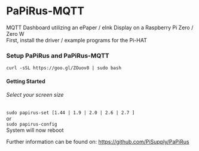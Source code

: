 # PaPiRus-MQTT
MQTT Dashboard utilizing an ePaper / eInk Display on a Raspberry Pi Zero / Zero W  
First, install the driver / example programs for the Pi-HAT

### Setup PaPiRus and PaPiRus-MQTT
```curl -sSL https://goo.gl/ZOuov8 | sudo bash```
#### Getting Started
###### Select your screen size
```sudo papirus-set [1.44 | 1.9 | 2.0 | 2.6 | 2.7 ]```  
or  
```sudo papirus-config```  
System will now reboot

Further information can be found on: https://github.com/PiSupply/PaPiRus

